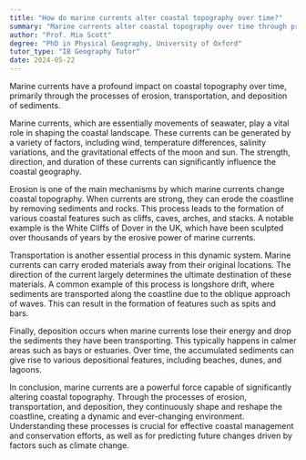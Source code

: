 ```yaml
---
title: "How do marine currents alter coastal topography over time?"
summary: "Marine currents alter coastal topography over time through processes of erosion, transportation, and deposition of sediments."
author: "Prof. Mia Scott"
degree: "PhD in Physical Geography, University of Oxford"
tutor_type: "IB Geography Tutor"
date: 2024-05-22
---
```


Marine currents have a profound impact on coastal topography over time, primarily through the processes of erosion, transportation, and deposition of sediments.

Marine currents, which are essentially movements of seawater, play a vital role in shaping the coastal landscape. These currents can be generated by a variety of factors, including wind, temperature differences, salinity variations, and the gravitational effects of the moon and sun. The strength, direction, and duration of these currents can significantly influence the coastal geography.

Erosion is one of the main mechanisms by which marine currents change coastal topography. When currents are strong, they can erode the coastline by removing sediments and rocks. This process leads to the formation of various coastal features such as cliffs, caves, arches, and stacks. A notable example is the White Cliffs of Dover in the UK, which have been sculpted over thousands of years by the erosive power of marine currents.

Transportation is another essential process in this dynamic system. Marine currents can carry eroded materials away from their original locations. The direction of the current largely determines the ultimate destination of these materials. A common example of this process is longshore drift, where sediments are transported along the coastline due to the oblique approach of waves. This can result in the formation of features such as spits and bars.

Finally, deposition occurs when marine currents lose their energy and drop the sediments they have been transporting. This typically happens in calmer areas such as bays or estuaries. Over time, the accumulated sediments can give rise to various depositional features, including beaches, dunes, and lagoons.

In conclusion, marine currents are a powerful force capable of significantly altering coastal topography. Through the processes of erosion, transportation, and deposition, they continuously shape and reshape the coastline, creating a dynamic and ever-changing environment. Understanding these processes is crucial for effective coastal management and conservation efforts, as well as for predicting future changes driven by factors such as climate change.
    